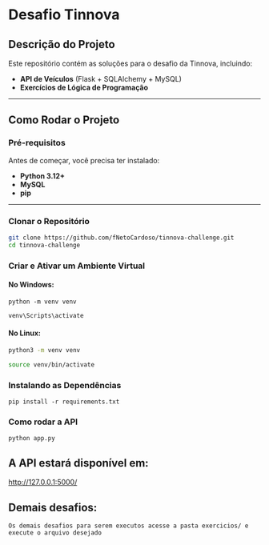 # Desafio Tinnova

## Descrição do Projeto  
Este repositório contém as soluções para o desafio da Tinnova, incluindo:  
- **API de Veículos** (Flask + SQLAlchemy + MySQL)  
- **Exercícios de Lógica de Programação**  

---

## Como Rodar o Projeto  

### Pré-requisitos  
Antes de começar, você precisa ter instalado:  
- **Python 3.12+**  
- **MySQL**
- **pip**

---

### Clonar o Repositório  
```sh
git clone https://github.com/fNetoCardoso/tinnova-challenge.git
cd tinnova-challenge
```

### Criar e Ativar um Ambiente Virtual

#### No Windows:
```
python -m venv venv

venv\Scripts\activate
```
#### No Linux:
```sh
python3 -m venv venv

source venv/bin/activate
```

### Instalando as Dependências

```
pip install -r requirements.txt
```


### Como rodar a API

```
python app.py
```

## A API estará disponível em:

http://127.0.0.1:5000/

## Demais desafios:

```
Os demais desafios para serem executos acesse a pasta exercicios/ e execute o arquivo desejado
```